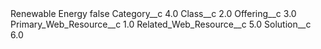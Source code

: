 <?xml version="1.0" encoding="UTF-8"?>
<CustomMetadata xmlns="http://soap.sforce.com/2006/04/metadata" xmlns:xsi="http://www.w3.org/2001/XMLSchema-instance" xmlns:xsd="http://www.w3.org/2001/XMLSchema">
    <label>Renewable Energy</label>
    <protected>false</protected>
    <values>
        <field>Category__c</field>
        <value xsi:type="xsd:double">4.0</value>
    </values>
    <values>
        <field>Class__c</field>
        <value xsi:type="xsd:double">2.0</value>
    </values>
    <values>
        <field>Offering__c</field>
        <value xsi:type="xsd:double">3.0</value>
    </values>
    <values>
        <field>Primary_Web_Resource__c</field>
        <value xsi:type="xsd:double">1.0</value>
    </values>
    <values>
        <field>Related_Web_Resource__c</field>
        <value xsi:type="xsd:double">5.0</value>
    </values>
    <values>
        <field>Solution__c</field>
        <value xsi:type="xsd:double">6.0</value>
    </values>
</CustomMetadata>
